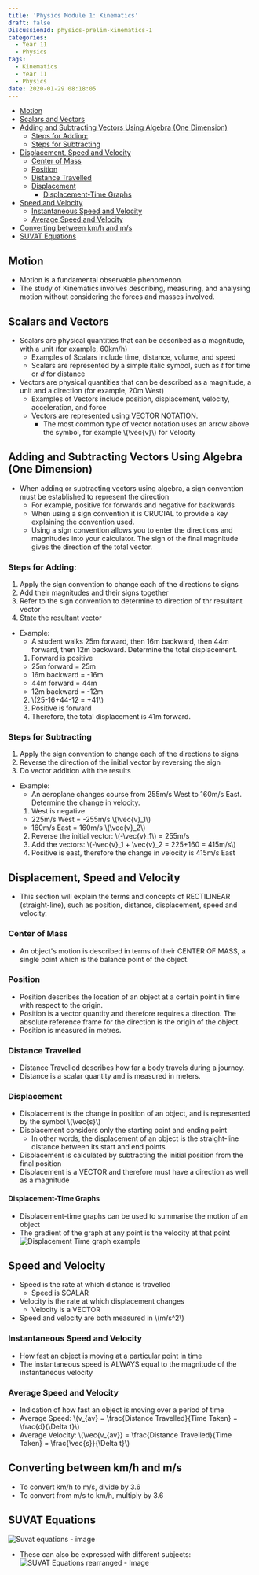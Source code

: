 ```yaml
---
title: 'Physics Module 1: Kinematics'
draft: false
DiscussionId: physics-prelim-kinematics-1
categories:
  - Year 11
  - Physics
tags:
  - Kinematics
  - Year 11
  - Physics
date: 2020-01-29 08:18:05
---
```

<script type="text/javascript" id="MathJax-script" async
  src="https://cdn.jsdelivr.net/npm/mathjax@3/es5/tex-mml-chtml.js">
</script>
<!-- TOC -->

- [Motion](#motion)
- [Scalars and Vectors](#scalars-and-vectors)
- [Adding and Subtracting Vectors Using Algebra (One Dimension)](#adding-and-subtracting-vectors-using-algebra-one-dimension)
  - [Steps for Adding:](#steps-for-adding)
  - [Steps for Subtracting](#steps-for-subtracting)
- [Displacement, Speed and Velocity](#displacement-speed-and-velocity)
  - [Center of Mass](#center-of-mass)
  - [Position](#position)
  - [Distance Travelled](#distance-travelled)
  - [Displacement](#displacement)
    - [Displacement-Time Graphs](#displacement-time-graphs)
- [Speed and Velocity](#speed-and-velocity)
  - [Instantaneous Speed and Velocity](#instantaneous-speed-and-velocity)
  - [Average Speed and Velocity](#average-speed-and-velocity)
- [Converting between km/h and m/s](#converting-between-kmh-and-ms)
- [SUVAT Equations](#suvat-equations)

<!-- /TOC -->
## Motion
- Motion is a fundamental observable phenomenon.
- The study of Kinematics involves describing, measuring, and analysing motion without considering the forces and masses involved.

## Scalars and Vectors
- Scalars are physical quantities that can be described as a magnitude, with a unit (for example, 60km/h)
  - Examples of Scalars include time, distance, volume, and speed
  - Scalars are represented by a simple italic symbol, such as _t_ for time or _d_ for distance
- Vectors are physical quantities that can be described as a magnitude, a unit and a direction (for example, 20m West)
  - Examples of Vectors include position, displacement, velocity, acceleration, and force
  - Vectors are represented using VECTOR NOTATION.
    - The most common type of vector notation uses an arrow above the symbol, for example \\(\vec{v}\\) for Velocity

## Adding and Subtracting Vectors Using Algebra (One Dimension)
- When adding or subtracting vectors using algebra, a sign convention must be established to represent the direction
  - For example, positive for forwards and negative for backwards
  - When using a sign convention it is CRUCIAL to provide a key explaining the convention used.
  - Using a sign convention allows you to enter the directions and magnitudes into your calculator. The sign of the final magnitude gives the direction of the total vector.

### Steps for Adding:

1. Apply the sign convention to change each of the directions to signs
2. Add their magnitudes and their signs together
3. Refer to the sign convention to determine to direction of thr resultant vector
4. State the resultant vector

- Example:
  - A student walks 25m forward, then 16m backward, then 44m forward, then 12m backward. Determine the total displacement.
  1. Forward is positive
    - 25m forward = 25m
    - 16m backward = -16m
    - 44m forward  = 44m
    - 12m backward = -12m
  2. \\(25-16+44-12 = +41\\)
  3. Positive is forward
  4. Therefore, the total displacement is 41m forward.

### Steps for Subtracting

1. Apply the sign convention to change each of the directions to signs
2. Reverse the direction of the initial vector by reversing the sign
3. Do vector addition with the results

- Example:
  - An aeroplane changes course from 255m/s West to 160m/s East. Determine the change in velocity.
  1. West is negative
    - 225m/s West = -255m/s \\(\vec{v}_1\\)
    - 160m/s East = 160m/s \\(\vec{v}_2\\)
  2. Reverse the initial vector: \\(-\vec{v}_1\\) = 255m/s
  3. Add the vectors: \\(-\vec{v}_1 + \vec{v}_2 = 225+160 = 415m/s\\)
  4. Positive is east, therefore the change in velocity is 415m/s East

## Displacement, Speed and Velocity
- This section will explain the terms and concepts of RECTILINEAR (straight-line), such as position, distance, displacement, speed and velocity.
### Center of Mass
- An object's motion is described in terms of their CENTER OF MASS, a single point which is the balance point of the object.
### Position
- Position describes the location of an object at a certain point in time with respect to the origin.
- Position is a vector quantity and therefore requires a direction. The absolute reference frame for the direction is the origin of the object.
- Position is measured in metres.
### Distance Travelled
- Distance Travelled describes how far a body travels during a journey.
- Distance is a scalar quantity and is measured in meters.

### Displacement
- Displacement is the change in position of an object, and is represented by the symbol \\(\vec{s}\\)
- Displacement considers only the starting point and ending point
  - In other words, the displacement of an object is the straight-line distance between its start and end points
- Displacement is calculated by subtracting the initial position from the final position
- Displacement is a VECTOR and therefore must have a direction as well as a magnitude
#### Displacement-Time Graphs
- Displacement-time graphs can be used to summarise the motion of an object
- The gradient of the graph at any point is the velocity at that point
![Displacement Time graph example](https://cdn1.byjus.com/physics/2017/10/07053000/Distance-Time-Graph2.png)

## Speed and Velocity
- Speed is the rate at which distance is travelled
  - Speed is SCALAR
- Velocity is the rate at which displacement changes
  - Velocity is a VECTOR
- Speed and velocity are both measured in \\(m/s^2\\)
### Instantaneous Speed and Velocity
- How fast an object is moving at a particular point in time
- The instantaneous speed is ALWAYS equal to the magnitude of the instantaneous velocity
### Average Speed and Velocity
- Indication of how fast an object is moving over a period of time
- Average Speed: \\(v_{av} = \frac{Distance Travelled}{Time Taken} = \frac{d}{\Delta t}\\)
- Average Velocity: \\(\vec{v_{av}} = \frac{Distance Travelled}{Time Taken} = \frac{\vec{s}}{\Delta t}\\)

## Converting between km/h and m/s
- To convert km/h to m/s, divide by 3.6
- To convert from m/s to km/h, multiply by 3.6

## SUVAT Equations
![Suvat equations - image](/images/suvat-1.png)
- These can also be expressed with different subjects:
![SUVAT Equations rearranged - Image](/images/suvat-rearranged1.png)
